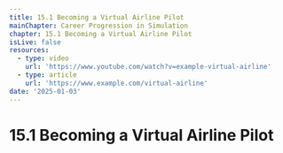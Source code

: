 ```yaml
---
title: 15.1 Becoming a Virtual Airline Pilot
mainChapter: Career Progression in Simulation
chapter: 15.1 Becoming a Virtual Airline Pilot
isLive: false
resources:
  - type: video
    url: 'https://www.youtube.com/watch?v=example-virtual-airline'
  - type: article
    url: 'https://www.example.com/virtual-airline'
date: '2025-01-03'
---
```


# 15.1 Becoming a Virtual Airline Pilot
